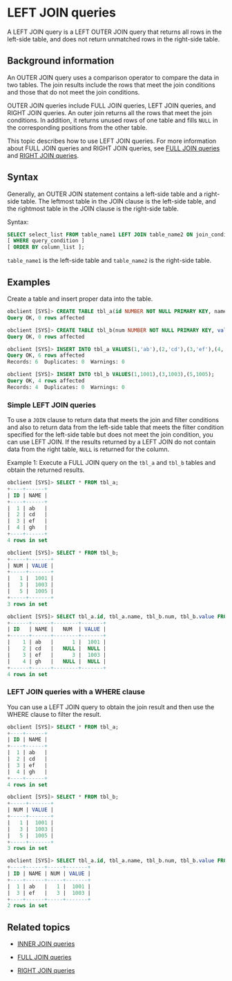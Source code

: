 # LEFT JOIN queries

A LEFT JOIN query is a LEFT OUTER JOIN query that returns all rows in the left-side table, and does not return unmatched rows in the right-side table. 

## Background information

An OUTER JOIN query uses a comparison operator to compare the data in two tables. The join results include the rows that meet the join conditions and those that do not meet the join conditions. 

OUTER JOIN queries include FULL JOIN queries, LEFT JOIN queries, and RIGHT JOIN queries. An outer join returns all the rows that meet the join conditions. In addition, it returns unused rows of one table and fills `NULL` in the corresponding positions from the other table. 

This topic describes how to use LEFT JOIN queries. For more information about FULL JOIN queries and RIGHT JOIN queries, see [FULL JOIN queries](2.full-join-of-oracle-mode.md) and [RIGHT JOIN queries](4.right-join-of-oracle-mode.md). 

## Syntax

Generally, an OUTER JOIN statement contains a left-side table and a right-side table. The leftmost table in the JOIN clause is the left-side table, and the rightmost table in the JOIN clause is the right-side table.

Syntax:

```sql
SELECT select_list FROM table_name1 LEFT JOIN table_name2 ON join_condition
[ WHERE query_condition ]
[ ORDER BY column_list ];
```

`table_name1` is the left-side table and `table_name2` is the right-side table. 

## Examples

Create a table and insert proper data into the table. 

```sql
obclient [SYS]> CREATE TABLE tbl_a(id NUMBER NOT NULL PRIMARY KEY, name VARCHAR2(50));
Query OK, 0 rows affected

obclient [SYS]> CREATE TABLE tbl_b(num NUMBER NOT NULL PRIMARY KEY, value NUMBER);
Query OK, 0 rows affected

obclient [SYS]> INSERT INTO tbl_a VALUES(1,'ab'),(2,'cd'),(3,'ef'),(4,'gh');
Query OK, 6 rows affected
Records: 6  Duplicates: 0  Warnings: 0

obclient [SYS]> INSERT INTO tbl_b VALUES(1,1001),(3,1003),(5,1005);
Query OK, 4 rows affected
Records: 4  Duplicates: 0  Warnings: 0
```

### Simple LEFT JOIN queries

To use a `JOIN` clause to return data that meets the join and filter conditions and also to return data from the left-side table that meets the filter condition specified for the left-side table but does not meet the join condition, you can use LEFT JOIN. If the results returned by a LEFT JOIN do not contain data from the right table, `NULL` is returned for the column. 

Example 1: Execute a FULL JOIN query on the `tbl_a` and `tbl_b` tables and obtain the returned results. 

```sql
obclient [SYS]> SELECT * FROM tbl_a;
+----+------+
| ID | NAME |
+----+------+
|  1 | ab   |
|  2 | cd   |
|  3 | ef   |
|  4 | gh   |
+----+------+
4 rows in set

obclient [SYS]> SELECT * FROM tbl_b;
+-----+-------+
| NUM | VALUE |
+-----+-------+
|   1 |  1001 |
|   3 |  1003 |
|   5 |  1005 |
+-----+-------+
3 rows in set

obclient [SYS]> SELECT tbl_a.id, tbl_a.name, tbl_b.num, tbl_b.value FROM tbl_a LEFT JOIN tbl_b on (tbl_a.id=tbl_b.num);
+------+------+--------+-------+
| ID   | NAME |   NUM  | VALUE |
+------+------+--------+-------+
|    1 | ab   |      1 |  1001 |
|    2 | cd   |   NULL |  NULL |
|    3 | ef   |      3 |  1003 |
|    4 | gh   |   NULL |  NULL |
+------+------+--------+-------+
4 rows in set
```

### LEFT JOIN queries with a WHERE clause

You can use a LEFT JOIN query to obtain the join result and then use the WHERE clause to filter the result.

```sql
obclient [SYS]> SELECT * FROM tbl_a;
+----+------+
| ID | NAME |
+----+------+
|  1 | ab   |
|  2 | cd   |
|  3 | ef   |
|  4 | gh   |
+----+------+
4 rows in set

obclient [SYS]> SELECT * FROM tbl_b;
+-----+-------+
| NUM | VALUE |
+-----+-------+
|   1 |  1001 |
|   3 |  1003 |
|   5 |  1005 |
+-----+-------+
3 rows in set

obclient [SYS]> SELECT tbl_a.id, tbl_a.name, tbl_b.num, tbl_b.value FROM tbl_a LEFT JOIN tbl_b ON tbl_a.id=tbl_b.num WHERE tbl_b.num IS NOT NULL;
+----+------+-----+-------+
| ID | NAME | NUM | VALUE |
+----+------+-----+-------+
|  1 | ab   |   1 |  1001 |
|  3 | ef   |   3 |  1003 |
+----+------+-----+-------+
2 rows in set
```

## Related topics

* [INNER JOIN queries](1.inner-join-of-oracle-mode.md)

* [FULL JOIN queries](2.full-join-of-oracle-mode.md)

* [RIGHT JOIN queries](4.right-join-of-oracle-mode.md)
